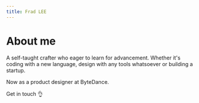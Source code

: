 ```yaml
---
title: Frad LEE
---
```


# About me

A self-taught crafter who eager to learn for advancement. Whether it's coding with a new language, design with any tools whatsoever or building a startup.

Now as a product designer at ByteDance.

Get in touch 👌